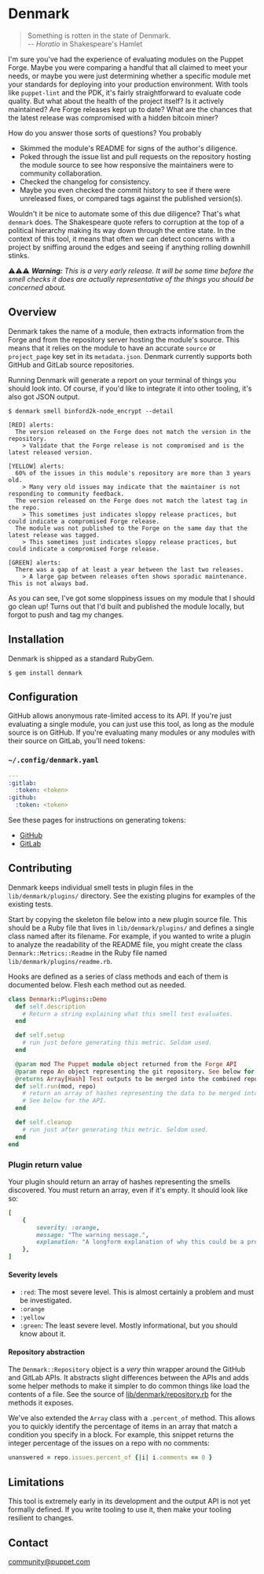 # Denmark

> Something is rotten in the state of Denmark.<br />
> -- *Horatio* in Shakespeare's Hamlet

I'm sure you've had the experience of evaluating modules on the Puppet Forge. Maybe
you were comparing a handful that all claimed to meet your needs, or maybe you were
just determining whether a specific module met your standards for deploying into
your production environment. With tools like `puppet-lint` and the PDK, it's fairly
straightforward to evaluate code quality. But what about the health of the project
itself? Is it actively maintained? Are Forge releases kept up to date? What are the
chances that the latest release was compromised with a hidden bitcoin miner?

How do you answer those sorts of questions? You probably

* Skimmed the module's README for signs of the author's diligence.
* Poked through the issue list and pull requests on the repository hosting the module
  source to see how responsive the maintainers were to community collaboration.
* Checked the changelog for consistency.
* Maybe you even checked the commit history to see if there were unreleased fixes, or
  compared tags against the published version(s).

Wouldn't it be nice to automate some of this due diligence? That's what `denmark` does.
The Shakespeare quote refers to corruption at the top of a political hierarchy making
its way down through the entire state. In the context of this tool, it means that often
we can detect concerns with a project by sniffing around the edges and seeing if anything
rolling downhill stinks.

⚠️⚠️⚠️ ***Warning:** This is a very early release. It will be some time before the smell checks
it does are actually representative of the things you should be concerned about.*


## Overview

Denmark takes the name of a module, then extracts information from the Forge and from
the repository server hosting the module's source. This means that it relies on the
module to have an accurate `source` or `project_page` key set in its `metadata.json`.
Denmark currently supports both GitHub and GitLab source repositories.

Running Denmark will generate a report on your terminal of things you should look into.
Of course, if you'd like to integrate it into other tooling, it's also got JSON output.

```
$ denmark smell binford2k-node_encrypt --detail

[RED] alerts:
  The version released on the Forge does not match the version in the repository.
    > Validate that the Forge release is not compromised and is the latest released version.

[YELLOW] alerts:
  60% of the issues in this module's repository are more than 3 years old.
    > Many very old issues may indicate that the maintainer is not responding to community feedback.
  The version released on the Forge does not match the latest tag in the repo.
    > This sometimes just indicates sloppy release practices, but could indicate a compromised Forge release.
  The module was not published to the Forge on the same day that the latest release was tagged.
    > This sometimes just indicates sloppy release practices, but could indicate a compromised Forge release.

[GREEN] alerts:
  There was a gap of at least a year between the last two releases.
    > A large gap between releases often shows sporadic maintenance. This is not always bad.
```

As you can see, I've got some sloppiness issues on my module that I should go clean up!
Turns out that I'd built and published the module locally, but forgot to push and tag my
changes.


## Installation

Denmark is shipped as a standard RubyGem.

```
$ gem install denmark
```


## Configuration

GitHub allows anonymous rate-limited access to its API. If you're just evaluating a single
module, you can just use this tool, as long as the module source is on GitHub. If you're
evaluating many modules or any modules with their source on GitLab, you'll need tokens:

### `~/.config/denmark.yaml`
``` yaml
---
:gitlab:
  :token: <token>
:github:
  :token: <token>
```

See these pages for instructions on generating tokens:

* [GitHub](https://help.github.com/en/articles/creating-a-personal-access-token-for-the-command-line)
* [GitLab](https://docs.gitlab.com/ee/user/profile/personal_access_tokens.html)


## Contributing

Denmark keeps individual smell tests in plugin files in the `lib/denmark/plugins/` directory.
See the existing plugins for examples of the existing tests.

Start by copying the skeleton file below into a new plugin source file. This
should be a Ruby file that lives in `lib/denmark/plugins/` and defines a single
class named after its filename. For example, if you wanted to write a plugin to
analyze the readability of the README file, you might create the class
`Denmark::Metrics::Readme` in the Ruby file named `lib/denmark/plugins/readme.rb`.

Hooks are defined as a series of class methods and each of them is documented
below. Flesh each method out as needed.

``` ruby
class Denmark::Plugins::Demo
  def self.description
    # Return a string explaining what this smell test evaluates.
  end

  def self.setup
    # run just before generating this metric. Seldom used.
  end

  @param mod The Puppet module object returned from the Forge API
  @param repo An object representing the git repository. See below for abstraction details
  @returns Array[Hash] Test outputs to be merged into the combined report.
  def self.run(mod, repo)
    # return an array of hashes representing the data to be merged into the combined report.
    # See below for the API.
  end

  def self.cleanup
    # run just after generating this metric. Seldom used.
  end
end

```

### Plugin return value

Your plugin should return an array of hashes representing the smells discovered. You must
return an array, even if it's empty. It should look like so:

``` ruby
[
    {
        severity: :orange,
        message: "The warning message.",
        explanation: "A longform explanation of why this could be a problem. This is displayed when --detail is used.",
    },
]
```

#### Severity levels

* `:red`: The most severe level. This is almost certainly a problem and must be investigated.
* `:orange`
* `:yellow`
* `:green`: The least severe level. Mostly informational, but you should know about it.

#### Repository abstraction

The `Denmark::Repository` object is a _very_ thin wrapper around the GitHub and GitLab APIs.
It abstracts slight differences between the APIs and adds some helper methods to make it
simpler to do common things like load the contents of a file. See the source of
[lib/denmark/repository.rb](lib/denmark/repository.rb) for the methods it exposes.

We've also extended the `Array` class with a `.percent_of` method. This allows you to quickly
identify the percentage of items in an array that match a condition you specify in a block.
For example, this snippet returns the integer percentage of the issues on a repo with no comments:

``` ruby
unanswered = repo.issues.percent_of {|i| i.comments == 0 }
```


## Limitations

This tool is extremely early in its development and the output API is not yet formally defined.
If you write tooling to use it, then make your tooling resilient to changes.


Contact
-------

community@puppet.com

